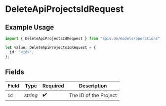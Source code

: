 # DeleteApiProjectsIdRequest

## Example Usage

```typescript
import { DeleteApiProjectsIdRequest } from "apis.do/models/operations";

let value: DeleteApiProjectsIdRequest = {
  id: "<id>",
};
```

## Fields

| Field                 | Type                  | Required              | Description           |
| --------------------- | --------------------- | --------------------- | --------------------- |
| `id`                  | *string*              | :heavy_check_mark:    | The ID of the Project |